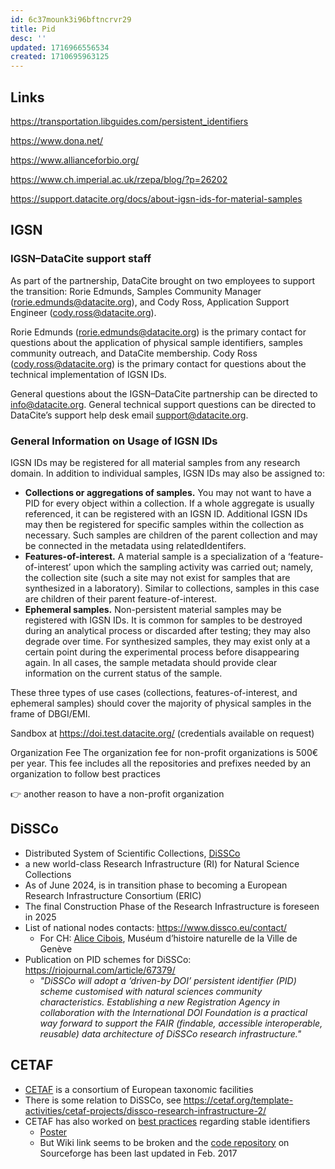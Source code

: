 ```yaml
---
id: 6c37mounk3i96bftncrvr29
title: Pid
desc: ''
updated: 1716966556534
created: 1710695963125
---
```


## Links

https://transportation.libguides.com/persistent_identifiers


https://www.dona.net/

https://www.allianceforbio.org/

https://www.ch.imperial.ac.uk/rzepa/blog/?p=26202

https://support.datacite.org/docs/about-igsn-ids-for-material-samples

## IGSN


### IGSN–DataCite support staff
As part of the partnership, DataCite brought on two employees to support the transition: Rorie Edmunds, Samples Community Manager (rorie.edmunds@datacite.org), and Cody Ross, Application Support Engineer (cody.ross@datacite.org).

Rorie Edmunds (rorie.edmunds@datacite.org) is the primary contact for questions about the application of physical sample identifiers, samples community outreach, and DataCite membership. Cody Ross (cody.ross@datacite.org) is the primary contact for questions about the technical implementation of IGSN IDs.

General questions about the IGSN–DataCite partnership can be directed to info@datacite.org. General technical support questions can be directed to DataCite’s support help desk email support@datacite.org.


### General Information on Usage of IGSN IDs
IGSN IDs may be registered for all material samples from any research domain. In addition to individual samples, IGSN IDs may also be assigned to:

- **Collections or aggregations of samples.** You may not want to have a PID for every object within a collection. If a whole aggregate is usually referenced, it can be registered with an IGSN ID. Additional IGSN IDs may then be registered for specific samples within the collection as necessary. Such samples are children of the parent collection and may be connected in the metadata using relatedIdentifers.
- **Features-of-interest.** A material sample is a specialization of a ‘feature-of-interest’ upon which the sampling activity was carried out; namely, the collection site (such a site may not exist for samples that are synthesized in a laboratory). Similar to collections, samples in this case are children of their parent feature-of-interest.
- **Ephemeral samples.** Non-persistent material samples may be registered with IGSN IDs. It is common for samples to be destroyed during an analytical process or discarded after testing; they may also degrade over time. For synthesized samples, they may exist only at a certain point during the experimental process before disappearing again. In all cases, the sample metadata should provide clear information on the current status of the sample.

These three types of use cases (collections, features-of-interest, and ephemeral samples) should cover the majority of physical samples in the frame of DBGI/EMI.


Sandbox at https://doi.test.datacite.org/ (credentials available on request)


Organization Fee
The organization fee for non-profit organizations is 500€ per year. This fee includes all the repositories and prefixes needed by an organization to follow best practices

👉 another reason to have a non-profit organization


## DiSSCo
- Distributed System of Scientific Collections, [DiSSCo](https://www.dissco.eu/)
- a new world-class Research Infrastructure (RI) for Natural Science Collections
- As of June 2024, is in transition phase to becoming a European Research Infrastructure Consortium (ERIC)
- The final Construction Phase of the Research Infrastructure is foreseen in 2025
- List of national nodes contacts: https://www.dissco.eu/contact/
  - For CH: [Alice Cibois](https://museumlab-geneve.ch/auteurs/alice-cibois/), Muséum d’histoire naturelle de la Ville de Genève
- Publication on PID schemes for DiSSCo: https://riojournal.com/article/67379/
  - *"DiSSCo will adopt a ‘driven-by DOI’ persistent identifier (PID) scheme customised with natural sciences community characteristics. Establishing a new Registration Agency in collaboration with the International DOI Foundation is a practical way forward to support the FAIR (findable, accessible interoperable, reusable) data architecture of DiSSCo research infrastructure."*

## CETAF
- [CETAF](https://cetaf.org/) is a consortium of European taxonomic facilities
- There is some relation to DiSSCo, see https://cetaf.org/template-activities/cetaf-projects/dissco-research-infrastructure-2/
- CETAF has also worked on [best practices](https://cetaf.org/resources/best-practices/) regarding stable identifiers
  - [Poster](https://www.cetaf.org/wp-content/uploads/CETAF-stable-identifiers-for-specimens-poster.pdf)
  - But Wiki link seems to be broken and the [code repository](https://sourceforge.net/projects/stablecollectionidentifiers/) on Sourceforge has been last updated in Feb. 2017